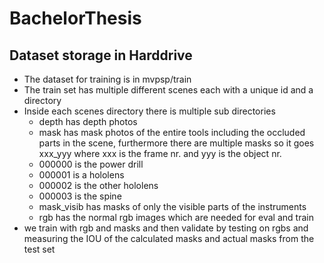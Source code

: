 # BachelorThesis

## Dataset storage in Harddrive
- The dataset for training is in mvpsp/train
- The train set has multiple different scenes each with a unique id and a directory
- Inside each scenes directory there is multiple sub directories
	- depth has depth photos
	- mask has mask photos of the entire tools including the occluded parts in the scene, furthermore there are multiple masks so it goes xxx\_yyy where xxx is the frame nr. and yyy is the object nr.
	- 000000 is the power drill
	- 000001 is a hololens
	- 000002 is the other hololens 
	- 000003 is the spine  
	- mask\_visib has masks of only the visible parts of the instruments
	- rgb has the normal rgb images which are needed for eval and train
- we train with rgb and masks and then validate by testing on rgbs and measuring the IOU of the calculated masks and actual masks from the test set
